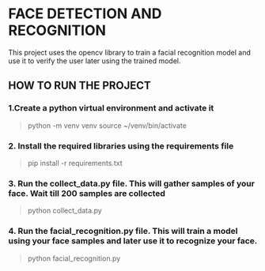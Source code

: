 # FACE DETECTION AND RECOGNITION

This project uses the opencv library to train a facial recognition model and use it to verify the user later using the trained model.

## HOW TO RUN THE PROJECT
### 1.Create a python virtual environment and activate it
> python -m venv venv
> source ~/venv/bin/activate

### 2. Install the required libraries using the requirements file
> pip install -r requirements.txt

### 3. Run the collect_data.py file. This will gather samples of your face. Wait till 200 samples are collected
> python collect_data.py

### 4. Run the facial_recognition.py file. This will train a model using your face samples and later use it to recognize your face.
> python facial_recognition.py 